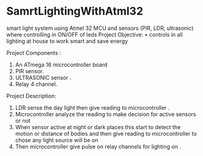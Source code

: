 # SamrtLightingWithAtml32
smart light system using Atmel 32 MCU and sensors (PIR, LDR, ultrasonic) where controlling in ON/OFF of leds 
Project Objective: 
•	controls in all lighting at house to work smart and save energy 

Project Components : 
  1. An ATmega 16 microcontroller board 
  2. PIR sensor.
  3. ULTRASONIC sensor  .
  4. Relay 4 channel.

Project Description:
1.	LDR  sense the day light then  give reading to microcontroller .
2.	Microcontroller analyze the reading to make  decision for active sensors or not
3.	When sensor active at night or dark places this start to detect the motion or distance of bodies and then give reading to microcontroller to chose any light source will be on
4.	Then microcontroller give pulse on relay channels for lighting on .
